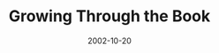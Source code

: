 ---
layout: music 
title: "Growing Through the Book"
series: "The Art of Growth"
date: 2002-10-20 
description: "There is an art to growth. Learn to grow up and not just old."
audio: "http://s3.amazonaws.com/crossroadsaudiomessages/Growing+Through+TheBook.mp3"
audio-duration: "35:39"
src: "http://www.crossroads.net/players/media/mediumHz/DefaultVideoImage.jpg"
---